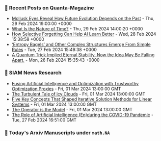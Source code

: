 ### 📝 Recent Posts on Quanta-Magazine
<!-- quanta starts -->
* <a href="https://www.quantamagazine.org/mollusk-eyes-reveal-how-future-evolution-depends-on-the-past-20240229/">Mollusk Eyes Reveal How Future Evolution Depends on the Past</a> - Thu, 29 Feb 2024 19:00:00 +0000
* <a href="https://www.quantamagazine.org/what-is-the-nature-of-time-20240229/">What Is the Nature of Time?</a> - Thu, 29 Feb 2024 14:00:20 +0000
* <a href="https://www.quantamagazine.org/how-selective-forgetting-can-help-ai-learn-better-20240228/">How Selective Forgetting Can Help AI Learn Better</a> - Wed, 28 Feb 2024 15:38:58 +0000
* <a href="https://www.quantamagazine.org/entropy-bagels-and-other-complex-structures-emerge-from-simple-rules-20240227/">‘Entropy Bagels’ and Other Complex Structures Emerge From Simple Rules</a> - Tue, 27 Feb 2024 15:49:38 +0000
* <a href="https://www.quantamagazine.org/a-quantum-trick-implied-eternal-stability-now-its-falling-apart-20240226/">A Quantum Trick Implied Eternal Stability. Now the Idea May Be Falling Apart.</a> - Mon, 26 Feb 2024 15:35:43 +0000
<!-- quanta ends -->

### 📝 SIAM News Research
<!-- siam-news starts -->
* <a href="https://sinews.siam.org/Details-Page/fusing-artificial-intelligence-and-optimization-with-trustworthy-optimization-proxies">Fusing Artificial Intelligence and Optimization with Trustworthy Optimization Proxies</a> - Fri, 01 Mar 2024 13:00:00 GMT
* <a href="https://sinews.siam.org/Details-Page/the-turbulent-tale-of-icy-clouds">The Turbulent Tale of Icy Clouds</a> - Fri, 01 Mar 2024 13:00:00 GMT
* <a href="https://sinews.siam.org/Details-Page/five-key-concepts-that-shaped-iterative-solution-methods-for-linear-systems">Five Key Concepts That Shaped Iterative Solution Methods for Linear Systems</a> - Fri, 01 Mar 2024 13:00:00 GMT
* <a href="https://sinews.siam.org/Details-Page/the-operator-is-the-model">The Operator is the Model</a> - Fri, 01 Mar 2024 13:00:00 GMT
* <a href="https://sinews.siam.org/Details-Page/the-role-of-artificial-intelligence-enduring-the-covid-19-pandemic">The Role of Artificial Intelligence (En)during the COVID-19 Pandemic</a> - Tue, 27 Feb 2024 16:51:00 GMT
<!-- siam-news ends -->

### 📝 Today's Arxiv Manuscripts under ``math.NA``
<!-- arxiv-math-na starts -->

<!-- arxiv-math-na ends -->

